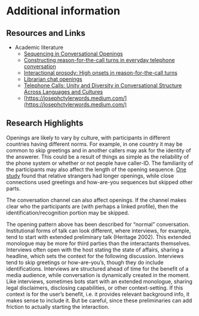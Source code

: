 # Additional information

## Resources and Links <a href="#h.t23f6ncuijwz" id="h.t23f6ncuijwz"></a>

* Academic literature
  * [Sequencing in Conversational Openings](https://www.google.com/url?q=https://www.degruyter.com/document/doi/10.1515/9783110880434-006/html\&sa=D\&source=editors\&ust=1644928111681709\&usg=AOvVaw1zrPgtEoqgtjfYnnMPLbBT)
  * [Constructing reason-for-the-call turns in everyday telephone conversation](https://www.google.com/url?q=https://kops.uni-konstanz.de/handle/123456789/3808\&sa=D\&source=editors\&ust=1644928111682574\&usg=AOvVaw1HxoYMlkGgAlsAMFkoIHNw)
  * [Interactional prosody: High onsets in reason-for-the-call turns](https://www.google.com/url?q=https://www.cambridge.org/core/journals/language-in-society/article/abs/interactional-prosody-high-onsets-in-reasonforthecall-turns/7CBF5D8BFB85586FDFF1F42A1CBA7A82\&sa=D\&source=editors\&ust=1644928111683225\&usg=AOvVaw1vpnbrIjvXSqMHSEMukm-w)
  * [Librarian chat openings](https://www.google.com/url?q=https://crl.acrl.org/index.php/crl/article/view/16525\&sa=D\&source=editors\&ust=1644928111683897\&usg=AOvVaw2N8NyMzXFT3n3iwksBTKge)
  * [Telephone Calls: Unity and Diversity in Conversational Structure Across Languages and Cultures](https://www.google.com/url?q=https://www.google.com/books/edition/Telephone\_Calls/QVo9AAAAQBAJ?hl%3Den%26gbpv%3D0\&sa=D\&source=editors\&ust=1644928111684543\&usg=AOvVaw1iIZPSFpLy94SzOIwX2tpI)
  * [https://josephctylerwords.medium.com/](https://josephctylerwords.medium.com/)

## Research Highlights

Openings are likely to vary by culture, with participants in different countries having different norms. For example, in one country it may be common to skip greetings and in another callers may ask for the identity of the answerer. This could be a result of things as simple as the reliability of the phone system or whether or not people have caller-ID. The familiarity of the participants may also affect the length of the opening sequence. [One study](https://www.google.com/url?q=https://www.google.com/books/edition/Telephone\_Calls/QVo9AAAAQBAJ?hl%3Den%26gbpv%3D0\&sa=D\&source=editors\&ust=1644928111693263\&usg=AOvVaw00obBmlXRinF0At7Ku-lUy) found that relative strangers had longer openings, while close connections used greetings and how-are-you sequences but skipped other parts.

The conversation channel can also affect openings. If the channel makes clear who the participants are (with perhaps a linked profile), then the identification/recognition portion may be skipped.

The opening pattern above has been described for “normal” conversation. Institutional forms of talk can look different, where interviews, for example, tend to start with extended preliminary talk (Heritage 2002). This extended monologue may be more for third parties than the interactants themselves. Interviews often open with the host stating the state of affairs, sharing a headline, which sets the context for the following discussion. Interviews tend to skip greetings or how-are-you’s, though they do include identifications. Interviews are structured ahead of time for the benefit of a media audience, while conversation is dynamically created in the moment. Like interviews, sometimes bots start with an extended monologue, sharing legal disclaimers, disclosing capabilities, or other context-setting. If this context is for the user’s benefit, i.e. it provides relevant background info, it makes sense to include it. But be careful, since these preliminaries can add friction to actually starting the interaction.

